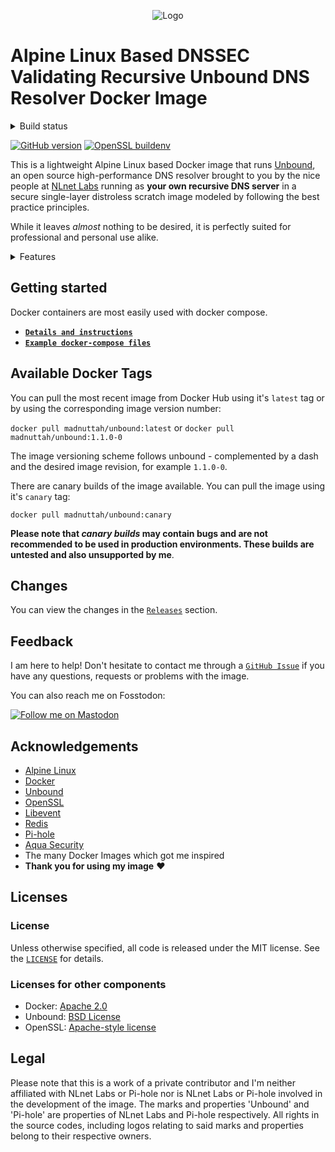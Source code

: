 <p align="center">
    <img src="https://repository-images.githubusercontent.com/440215882/b79c7ae3-c3d4-4a6a-a1d7-d27fa626754b" alt="Logo">
</p>

# Alpine Linux Based DNSSEC Validating Recursive Unbound DNS Resolver Docker Image

<details> 
    
  <summary>Build status</summary><br>
  
[![CD Check NLnet Labs Unbound release](https://img.shields.io/github/actions/workflow/status/madnuttah/unbound-docker/cd-check-unbound-release.yaml?branch=main&label=CD%20NLnet%20Labs%20Unbound%20Release&style=flat-square)](https://github.com/madnuttah/unbound-docker/blob/main/.github/workflows/cd-check-unbound-release.yaml)
[![CD Build Docker Image](https://img.shields.io/github/actions/workflow/status/madnuttah/unbound-docker/cd-build-unbound.yaml?branch=main&label=CD%20madnuttah/unbound%20build%20status&style=flat-square)](https://github.com/madnuttah/unbound-docker/blob/main/.github/workflows/cd-build-unbound.yaml)
[![CD Build Nightly Docker Image](https://img.shields.io/github/actions/workflow/status/madnuttah/unbound-docker/cd-build-canary-unbound.yaml?branch=main&label=CD%20madnuttah/unbound%20canary%20build%20status&style=flat-square)](https://github.com/madnuttah/unbound-docker/blob/main/.github/workflows/cd-build-canary-unbound.yaml)
[![CD Security Scan](https://img.shields.io/github/actions/workflow/status/madnuttah/unbound-docker/cd-security-scan.yaml?branch=main&label=CD%20security%20scan&style=flat-square)](https://github.com/madnuttah/unbound-docker/blob/main/.github/workflows/cd-security-scan.yaml)
[![Manual Build Unbound Docker Image](https://img.shields.io/github/actions/workflow/status/madnuttah/unbound-docker/manually-build-unbound.yaml?branch=main&label=Manually%20madnuttah/unbound%20build%20status&style=flat-square)](https://github.com/madnuttah/unbound-docker/blob/main/.github/workflows/manually-build-unbound.yaml)

</details>

[![GitHub version](https://img.shields.io/github/v/release/madnuttah/unbound-docker?include_prereleases&label=madnuttah/unbound%20release&style=flat-square)](https://github.com/madnuttah/unbound-docker/releases)
[![OpenSSL buildenv](https://img.shields.io/github/v/release/madnuttah/openssl-buildenv?include_prereleases&label=madnuttah/openssl-buildenv%20release&style=flat-square)](https://github.com/madnuttah/openssl-buildenv/releases)

This is a lightweight Alpine Linux based Docker image that runs [Unbound](https://unbound.net), an open source high-performance DNS resolver brought to you by the nice people at [NLnet Labs](https://nlnetlabs.nl) running as **your own recursive DNS server** in a secure single-layer distroless scratch image modeled by following the best practice principles.

While it leaves _almost_ nothing to be desired, it is perfectly suited for professional and personal use alike. 

<details> 
    
  <summary>Features</summary><br>
    
| Feature                                  | Supported |
| ---------------------------------------- | --------- |
| Single-layer distroless scratch image running Alpine Linux | yes |
| Unprivileged user                        | yes |
| Unprivileged port (privileged possible)  | yes |
| Custom UID/GID enviroment variables      | yes |
| Per hardware architecture optimized & CD built [`OpenSSL`](https://github.com/madnuttah/openssl-buildenv) | yes |
| Libevent                                 | yes |
| Recursive DNS as default                 | yes |
| DNSSEC                                   | yes |
| DNSCrypt                                 | yes |
| DNSTap                                   | yes |
| DNS64                                    | yes |
| DNS over HTTPS                           | yes |
| DNS over TLS                             | yes |
| Redis via UNIX Socket                    | yes |
| Optional privacy respecting & meaningful healthcheck | yes |
| Optional Unbound statistics for Grafana via Zabbix utilizing on-board means | yes |
| Python                                   | no |
| EDNS Client Subnet                       | no |
| Made with love & passion ❤️‍🔥             | **yes** |
    
</details>

## Getting started

Docker containers are most easily used with docker compose.

 - **[`Details and instructions`](https://github.com/madnuttah/unbound-docker/blob/main/doc/DETAILS.md)**
 - **[`Example docker-compose files`](https://github.com/madnuttah/unbound-docker/tree/main/doc/examples)**

## Available Docker Tags

You can pull the most recent image from Docker Hub using it's `latest` tag or by using the corresponding image version number:

`docker pull madnuttah/unbound:latest` or `docker pull madnuttah/unbound:1.1.0-0`

The image versioning scheme follows unbound - complemented by a dash and the desired image revision, for example `1.1.0-0`.
 
There are canary builds of the image available. You can pull the image using it's `canary` tag: 

`docker pull madnuttah/unbound:canary`

**Please note that _canary builds_ may contain bugs and are not recommended to be used in production environments. These builds are untested and also unsupported by me**.
 
## Changes
    
You can view the changes in the [`Releases`](https://github.com/madnuttah/unbound-docker/releases) section.

## Feedback

I am here to help! Don't hesitate to contact me through a [`GitHub Issue`](https://github.com/madnuttah/unbound-docker/issues) if you have any questions, requests or problems with the image. 

You can also reach me on Fosstodon: 

[![Follow me on Mastodon](https://img.shields.io/mastodon/follow/107779375129112763?domain=https%3A%2F%2Ffosstodon.org%2F&style=social)](https://fosstodon.org/@madnuttah)

## Acknowledgements

- [Alpine Linux](https://www.alpinelinux.org/)
- [Docker](https://www.docker.com/)
- [Unbound](https://unbound.net/)
- [OpenSSL](https://www.openssl.org/)
- [Libevent](https://libevent.org/)
- [Redis](https://redis.io/)
- [Pi-hole](https://pi-hole.net/)
- [Aqua Security](https://trivy.dev/)
- The many Docker Images which got me inspired
- **Thank you for using my image** ❤️

## Licenses

### License

Unless otherwise specified, all code is released under the MIT license.
See the [`LICENSE`](https://github.com/madnuttah/unbound-docker/blob/main/LICENSE) for details.

### Licenses for other components

- Docker: [Apache 2.0](https://github.com/docker/docker/blob/master/LICENSE)
- Unbound: [BSD License](https://unbound.nlnetlabs.nl/svn/trunk/LICENSE)
- OpenSSL: [Apache-style license](https://www.openssl.org/source/license.html)

## Legal

Please note that this is a work of a private contributor and I'm neither affiliated with NLnet Labs or Pi-hole nor is NLnet Labs or Pi-hole involved in the development of the image. The marks and properties 'Unbound' and 'Pi-hole' are properties of NLnet Labs and Pi-hole respectively. All rights in the source codes, including logos relating to said marks and properties belong to their respective owners.
